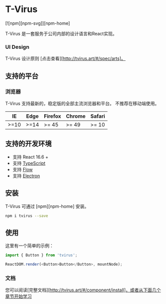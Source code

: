# T-Virus

[![npm][npm-svg]][npm-home]

T-Virus 是一套服务于公司内部的设计语言和React实现。


### UI Design

T-Virus 设计原则 [点击查看][http://tvirus.art/#/spec/arts]。

## 支持的平台


### 浏览器

T-Virus 支持最新的，稳定版的全部主流浏览器和平台。 不推荐在移动端使用。

| IE   | Edge | Firefox | Chrome | Safari |
| ---- | ---- | ------- | ------ | ------ |
| >=10 | >=14 | >= 45   | >= 49  | >= 10  |


## 支持的开发环境

- 支持 React 16.6 +
- 支持 [TypeScript](http://www.typescriptlang.org/)
- 支持 [Flow](https://flow.org/)
- 支持 [Electron](https://electronjs.org/)


## 安装

T-Virus 可通过 [npm][npm-home] 安装。

```bash
npm i tvirus --save
```


## 使用

这里有一个简单的示例：

```js
import { Button } from 'tvirus';

ReactDOM.render(<Button>Button</Button>, mountNode);
```


### 文档

您可以阅读[完整文档][http://tvirus.art/#/component/install]，或者从下面几个章节开始学习